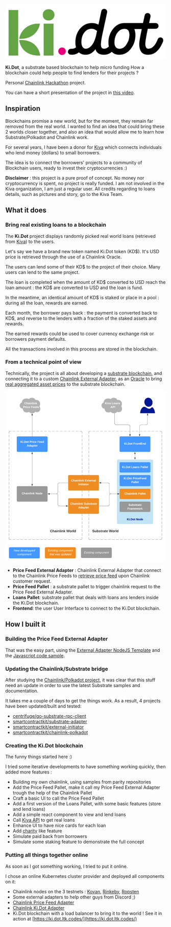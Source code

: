 ![](./substrate-frontend/src/Ki.dot.black.png)

**Ki.Dot**, a substrate based blockchain to help micro funding
How a blockchain could help people to find lenders for their projects ?

Personal [Chainlink Hackathon](https://devpost.com/software/ki-dot-a-substrate-based-blockchain-to-help-micro-funding) project.

You can have a short presentation of the project in [this video](https://www.youtube.com/watch?v=uLlR4pZP9OA).

## Inspiration

Blockchains promise a new world, but for the moment, they remain far removed from the real world.
I wanted to find an idea that could bring these 2 worlds closer together, and also an idea that would allow me to learn how Substrate/Polkadot and Chainlink work.

For several years, I have been a donor for [Kiva](https://kiva.org) which connects individuals who lend money (dollars) to small borrowers.

The idea is to connect the borrowers' projects to a community of Blockchain users, ready to invest their cryptocurrencies :)

**Disclaimer** : this project is a pure proof of concept. No money nor cryptocurrency is spent, no project is really funded. I am not involved in the Kiva organization, I am just a regular user.
All credits regarding to loans details, such as pictures and story, go to the Kiva Team.

## What it does

### Bring real existing loans to a blockchain

The **Ki.Dot** project displays randomly picked real world loans (retrieved from [Kiva](https://kiva.org)) to the users.

Let's say we have a brand new token named Ki.Dot token (KD$). It's USD price is retrieved through the use of a Chainlink Oracle. 

The users can lend some of their KD$ to the project of their choice. Many users can lend to the same project.

The loan is completed when the amount of KD$ converted to USD reach the loan amount : the KD$ are converted to USD and the loan is fund.

In the meantime, an identical amount of KD$ is staked or place in a pool : during all the loan, rewards are earned.

Each month, the borrower pays back : the payment is converted back to KD$, and reverse to the lenders with a fraction of the staked assets and rewards.

The earned rewards could be used to cover currency exchange risk or borrowers payment defaults.

All the transactions involved in this process are stored in the blockchain.

### From a technical point of view

Technically, the project is all about developing a [substrate blockchain](https://substrate.dev/), and connecting it to a custom [Chainlink External Adapter](https://docs.chain.link/docs/external-adapters), as an [Oracle](https://chain.link/) to bring [real aggregated asset prices](https://feeds.chain.link/) to the substrate blockchain.

![](./Ki.Dot.Components.png)

* **Price Feed External Adapter** : Chainlink External Adapter that connect to the Chainlink Price Feeds to [retrieve price feed](https://docs.chain.link/docs/get-the-latest-price) upon Chainlink customer request.
* **Price Feed Pallet** : a substrate pallet to trigger chainlink request to the Price Feed External Adapter.
* **Loans Pallet**: substrate pallet that deals with loans ans lenders inside the Ki.Dot blockchain.
* **Frontend**: the user User Interface to connect to the Ki.Dot blockchain.

## How I built it

### Building the Price Feed External Adapter

That was the easy part, using the [External Adapter NodeJS Template](https://github.com/alphachainio/CL-EA-NodeJS-Template) and the [Javascript code sample](https://docs.chain.link/docs/get-the-latest-price).

### Updating the Chainlink/Substrate bridge

After studying the [Chainlink/Polkadot project](https://github.com/smartcontractkit/chainlink-polkadot), it was clear that this stuff need an update in order to use the latest Substrate samples and documentation.

It takes me a couple of days to get the things work. As a result, 4 projects have been updated/built and tested:
* [centrifuge/go-substrate-rpc-client](https://github.com/LaurentTrk/go-substrate-rpc-client/tree/substrate-2.0.0)
* [smartcontractkit/substrate-adapter](https://github.com/LaurentTrk/substrate-adapter/tree/substrate-2.0.0)
* [smartcontractkit/external-initiator](https://github.com/LaurentTrk/external-initiator/tree/substrate-2.0.0)
* [smartcontractkit/chainlink-polkadot](https://github.com/LaurentTrk/chainlink-polkadot/tree/substrate-2.0.0)


### Creating the Ki.Dot blockchain

The funny things started here :)

I tried some iterative developments to have something working quickly, then added more features :
* Building my own chainlink, using samples from parity repositories
* Add the Price Feed Pallet, make it call my Price Feed External Adapter trough the help of the Chainlink Pallet
* Craft a basic UI to call the Price Feed Pallet
* Add a first version of the Loans Pallet, with some basic features (store and lend loans)
* Add a simple react component to view and lend loans
* Call [Kiva API](https://www.kiva.org/build) to get real loans
* Enhance UI to have nice cards for each loan
* Add [charity](https://github.com/substrate-developer-hub/recipes/tree/master/pallets/charity) like feature
* Simulate paid back from borrowers
* Simulate some staking feature to demonstrate the full concept 

### Putting all things together online

As soon as I got something working, I tried to put it online.

I chose an online Kubernetes cluster provider and deployed all components on it:
* Chainlink nodes on the 3 testnets : [Kovan](https://market.link/nodes/963d9417-5cbd-4c70-830c-58cb89384733), [Rinkeby](https://market.link/nodes/73afbab2-4964-4b90-b7a2-3fc964b0a2fd), [Ropsten](https://market.link/nodes/a0581cd2-fd46-4746-8c5a-76d0877d0028)
* Some external adapters to help other guys from Discord ;)
* [Chainlink Price Feed Adapter](https://market.link/adapters/02a22308-fdec-4d12-a60f-33d83ba356ec)
* [Chainlink Ki.Dot Adapter](https://market.link/adapters/bd2a2242-58b4-4189-be83-d92f927e1953)
* Ki.Dot blockchain with a load balancer to bring it to the world ! See it in action at [https://ki.dot.ltk.codes/](https://ki.dot.ltk.codes/)



